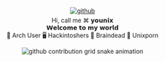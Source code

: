 <div align="center">
</div>   
<div align="center">
<a href="https://github.com/iamyounix" target="_blank">
<img src=https://img.shields.io/badge/github-%2324292e.svg?&style=for-the-badge&logo=github&logoColor=white alt=github style="margin-bottom: 5px;" />
</a>
</div> 
<div align="center">Hi, call me ⌘ 𝘆𝗼𝘂𝗻𝗶𝘅</div>
<div align="center">𝗪𝗲𝗹𝗰𝗼𝗺𝗲 𝘁𝗼 𝗺𝘆 𝘄𝗼𝗿𝗹𝗱</div> 
<div align="center">🏹 Arch User  🖥️ Hackintoshers 🧠 Braindead  🦄 Unixporn</div>  

<div align="center">
  
![github contribution grid snake animation](https://raw.githubusercontent.com/m9rco/m9rco/output/github-contribution-grid-snake.svg)
  
</div>  
